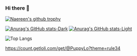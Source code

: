 ### Hi there 👋

[![Naereen's github trophy](https://github-profile-trophy.vercel.app/?username=PuppyLo&row=1)](https://github.com/ryo-ma/github-profile-trophy)

[![Anurag's GitHub stats-Dark](https://github-readme-stats.vercel.app/api?username=PuppyLo&show_icons=true&theme=dark#gh-dark-mode-only&locale=ru)](https://github.com/anuraghazra/github-readme-stats#gh-dark-mode-only)
[![Anurag's GitHub stats-Light](https://github-readme-stats.vercel.app/api?username=PuppyLo&show_icons=true&theme=default#gh-light-mode-only&locale=ru)](https://github.com/anuraghazra/github-readme-stats#gh-light-mode-only)

![Top Langs](https://github-readme-stats.vercel.app/api/top-langs/?username=PuppyLo&layout=compact)

https://count.getloli.com/get/@PuppyLo?theme=rule34

<!--
**PuppyLo/PuppyLo** is a ✨ _special_ ✨ repository because its `README.md` (this file) appears on your GitHub profile.

Here are some ideas to get you started:

- 🔭 I’m currently working on ...
- 🌱 I’m currently learning ...
- 👯 I’m looking to collaborate on ...
- 🤔 I’m looking for help with ...
- 💬 Ask me about ...
- 📫 How to reach me: ...
- 😄 Pronouns: ...
- ⚡ Fun fact: ...
-->
